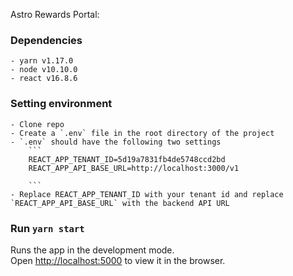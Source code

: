 Astro Rewards Portal:

### Dependencies
    - yarn v1.17.0
    - node v10.10.0
    - react v16.8.6

### Setting environment
    - Clone repo
    - Create a `.env` file in the root directory of the project
    - `.env` should have the following two settings
        ```
        REACT_APP_TENANT_ID=5d19a7831fb4de5748ccd2bd
        REACT_APP_API_BASE_URL=http://localhost:3000/v1

        ```
    - Replace REACT_APP_TENANT_ID with your tenant id and replace `REACT_APP_API_BASE_URL` with the backend API URL

### Run `yarn start`

Runs the app in the development mode.<br>
Open [http://localhost:5000](http://localhost:5000) to view it in the browser.
